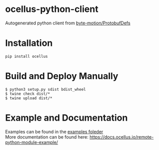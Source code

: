 # ocellus-python-client
Autogenerated python client from [byte-motion/ProtobufDefs](https://github.com/byte-motion/ProtobufDefs/)

# Installation
```shell
pip install ocellus
```

# Build and Deploy Manually
```shell
$ python3 setup.py sdist bdist_wheel
$ twine check dist/*
$ twine upload dist/*
```

# Example and Documentation
Examples can be found in the [examples foleder](./examples/)\
More documentation can be found here: https://docs.ocellus.io/remote-python-module-example/